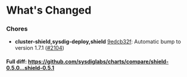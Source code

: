 # What's Changed

### Chores
- **cluster-shield,sysdig-deploy,shield** [9edcb32f](https://github.com/sysdiglabs/charts/commit/9edcb32f47d5b3338b15f229d6eadc2cece9492e): Automatic bump to version 1.7.1 ([#2104](https://github.com/sysdiglabs/charts/issues/2104))
#### Full diff: https://github.com/sysdiglabs/charts/compare/shield-0.5.0...shield-0.5.1
